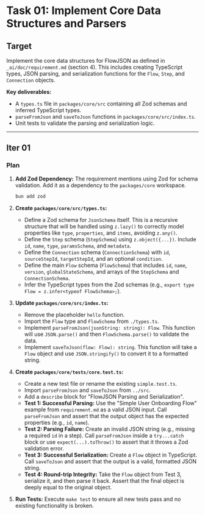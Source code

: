 # Task 01: Implement Core Data Structures and Parsers

## Target

Implement the core data structures for FlowJSON as defined in `_ai/doc/requirement.md` (section 4). This includes creating TypeScript types, JSON parsing, and serialization functions for the `Flow`, `Step`, and `Connection` objects.

**Key deliverables:**

- A `types.ts` file in `packages/core/src` containing all Zod schemas and inferred TypeScript types.
- `parseFromJson` and `saveToJson` functions in `packages/core/src/index.ts`.
- Unit tests to validate the parsing and serialization logic.

---

## Iter 01

### Plan

1.  **Add Zod Dependency:** The requirement mentions using Zod for schema validation. Add it as a dependency to the `packages/core` workspace.

    ```bash
    bun add zod
    ```

2.  **Create `packages/core/src/types.ts`:**

    - Define a Zod schema for `JsonSchema` itself. This is a recursive structure that will be handled using `z.lazy()` to correctly model properties like `type`, `properties`, and `items`, avoiding `z.any()`.
    - Define the `Step` schema (`StepSchema`) using `z.object({...})`. Include `id`, `name`, `type`, `paramsSchema`, and `metadata`.
    - Define the `Connection` schema (`ConnectionSchema`) with `id`, `sourceStepId`, `targetStepId`, and an optional `condition`.
    - Define the main `Flow` schema (`FlowSchema`) that includes `id`, `name`, `version`, `globalStateSchema`, and arrays of the `StepSchema` and `ConnectionSchema`.
    - Infer the TypeScript types from the Zod schemas (e.g., `export type Flow = z.infer<typeof FlowSchema>;`).

3.  **Update `packages/core/src/index.ts`:**

    - Remove the placeholder `hello` function.
    - Import the `Flow` type and `FlowSchema` from `./types.ts`.
    - Implement `parseFromJson(jsonString: string): Flow`. This function will use `JSON.parse()` and then `FlowSchema.parse()` to validate the data.
    - Implement `saveToJson(flow: Flow): string`. This function will take a `Flow` object and use `JSON.stringify()` to convert it to a formatted string.

4.  **Create `packages/core/tests/core.test.ts`:**

    - Create a new test file or rename the existing `simple.test.ts`.
    - Import `parseFromJson` and `saveToJson` from `../src`.
    - Add a `describe` block for "FlowJSON Parsing and Serialization".
    - **Test 1: Successful Parsing:** Use the "Simple User Onboarding Flow" example from `requirement.md` as a valid JSON input. Call `parseFromJson` and assert that the output object has the expected properties (e.g., `id`, `name`).
    - **Test 2: Parsing Failure:** Create an invalid JSON string (e.g., missing a required `id` in a step). Call `parseFromJson` inside a `try...catch` block or use `expect(...).toThrow()` to assert that it throws a Zod validation error.
    - **Test 3: Successful Serialization:** Create a `Flow` object in TypeScript. Call `saveToJson` and assert that the output is a valid, formatted JSON string.
    - **Test 4: Round-trip Integrity:** Take the `Flow` object from Test 3, serialize it, and then parse it back. Assert that the final object is deeply equal to the original object.

5.  **Run Tests:** Execute `make test` to ensure all new tests pass and no existing functionality is broken.
